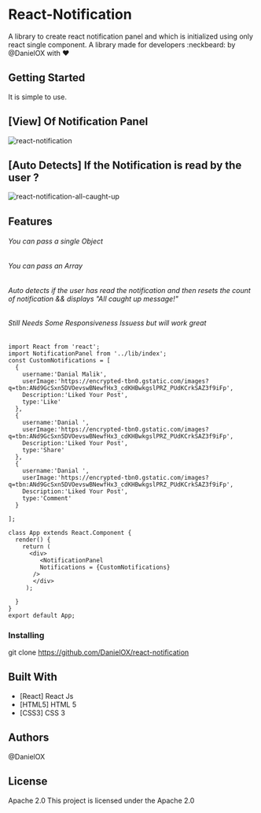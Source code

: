 # React-Notification

A library to create react notification panel and which is initialized using only react single component. A library made for developers :neckbeard: by @DanielOX with :heart:

## Getting Started

It is simple to use.


## [View] Of Notification Panel

![react-notification](https://user-images.githubusercontent.com/33195456/43364772-af476222-92d5-11e8-82c7-3b61ee318406.PNG)


##  [Auto Detects] If the Notification is read by the user ?

![react-notification-all-caught-up](https://user-images.githubusercontent.com/33195456/43364775-b5fcd6ba-92d5-11e8-93d4-f3d3ce646379.PNG)


## Features 

###### You can pass a single Object
###### You can pass an Array
######  Auto detects if the user has read the notification and then resets the count of notification && displays "All caught up message!"
######  Still Needs Some Responsiveness Issuess but will work great

```
import React from 'react';
import NotificationPanel from '../lib/index';
const CustomNotifications = [
  {
    username:'Danial Malik', 
    userImage:'https://encrypted-tbn0.gstatic.com/images?q=tbn:ANd9GcSxn5DVOevswBNewfHx3_cdKHBwkgslPRZ_PUdKCrkSAZ3f9iFp',
    Description:'Liked Your Post',
    type:'Like'
  },
  {
    username:'Danial ', 
    userImage:'https://encrypted-tbn0.gstatic.com/images?q=tbn:ANd9GcSxn5DVOevswBNewfHx3_cdKHBwkgslPRZ_PUdKCrkSAZ3f9iFp',
    Description:'Liked Your Post',
    type:'Share'
  },
  {
    username:'Danial ', 
    userImage:'https://encrypted-tbn0.gstatic.com/images?q=tbn:ANd9GcSxn5DVOevswBNewfHx3_cdKHBwkgslPRZ_PUdKCrkSAZ3f9iFp',
    Description:'Liked Your Post',
    type:'Comment'
  }

];

class App extends React.Component {
  render() {
    return ( 
      <div>
         <NotificationPanel 
         Notifications = {CustomNotifications}
       />
       </div>
     );
     
  }
}
export default App;

```



### Installing
git clone https://github.com/DanielOX/react-notification
## Built With

* [React] React Js
* [HTML5] HTML 5
* [CSS3]  CSS 3

## Authors
@DanielOX
## License
Apache 2.0
This project is licensed under the Apache 2.0

